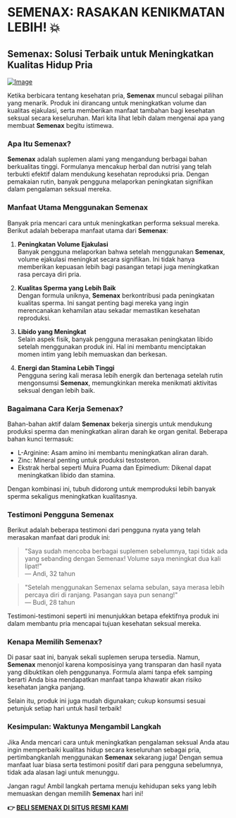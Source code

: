 # SEMENAX: RASAKAN KENIKMATAN LEBIH! 💥

## Semenax: Solusi Terbaik untuk Meningkatkan Kualitas Hidup Pria

[![Image](https://www2.sellhealth.com/22/semenax_3_3.jpg)](https://gchaffi.com/hWZjKMgM)

Ketika berbicara tentang kesehatan pria, **Semenax** muncul sebagai pilihan yang menarik. Produk ini dirancang untuk meningkatkan volume dan kualitas ejakulasi, serta memberikan manfaat tambahan bagi kesehatan seksual secara keseluruhan. Mari kita lihat lebih dalam mengenai apa yang membuat **Semenax** begitu istimewa.

### Apa Itu Semenax?

**Semenax** adalah suplemen alami yang mengandung berbagai bahan berkualitas tinggi. Formulanya mencakup herbal dan nutrisi yang telah terbukti efektif dalam mendukung kesehatan reproduksi pria. Dengan pemakaian rutin, banyak pengguna melaporkan peningkatan signifikan dalam pengalaman seksual mereka.

### Manfaat Utama Menggunakan Semenax

Banyak pria mencari cara untuk meningkatkan performa seksual mereka. Berikut adalah beberapa manfaat utama dari **Semenax**:

1. **Peningkatan Volume Ejakulasi**  
   Banyak pengguna melaporkan bahwa setelah menggunakan **Semenax**, volume ejakulasi meningkat secara signifikan. Ini tidak hanya memberikan kepuasan lebih bagi pasangan tetapi juga meningkatkan rasa percaya diri pria.

2. **Kualitas Sperma yang Lebih Baik**  
   Dengan formula uniknya, **Semenax** berkontribusi pada peningkatan kualitas sperma. Ini sangat penting bagi mereka yang ingin merencanakan kehamilan atau sekadar memastikan kesehatan reproduksi.

3. **Libido yang Meningkat**  
   Selain aspek fisik, banyak pengguna merasakan peningkatan libido setelah menggunakan produk ini. Hal ini membantu menciptakan momen intim yang lebih memuaskan dan berkesan.

4. **Energi dan Stamina Lebih Tinggi**  
   Pengguna sering kali merasa lebih energik dan bertenaga setelah rutin mengonsumsi **Semenax**, memungkinkan mereka menikmati aktivitas seksual dengan lebih baik.

### Bagaimana Cara Kerja Semenax?

Bahan-bahan aktif dalam **Semenax** bekerja sinergis untuk mendukung produksi sperma dan meningkatkan aliran darah ke organ genital. Beberapa bahan kunci termasuk:

- L-Arginine: Asam amino ini membantu meningkatkan aliran darah.
- Zinc: Mineral penting untuk produksi testosteron.
- Ekstrak herbal seperti Muira Puama dan Epimedium: Dikenal dapat meningkatkan libido dan stamina.

Dengan kombinasi ini, tubuh didorong untuk memproduksi lebih banyak sperma sekaligus meningkatkan kualitasnya.

### Testimoni Pengguna Semenax

Berikut adalah beberapa testimoni dari pengguna nyata yang telah merasakan manfaat dari produk ini:

> "Saya sudah mencoba berbagai suplemen sebelumnya, tapi tidak ada yang sebanding dengan Semenax! Volume saya meningkat dua kali lipat!"  
> — Andi, 32 tahun

> "Setelah menggunakan Semenax selama sebulan, saya merasa lebih percaya diri di ranjang. Pasangan saya pun senang!"  
> — Budi, 28 tahun

Testimoni-testimoni seperti ini menunjukkan betapa efektifnya produk ini dalam membantu pria mencapai tujuan kesehatan seksual mereka.

### Kenapa Memilih Semenax?

Di pasar saat ini, banyak sekali suplemen serupa tersedia. Namun, **Semenax** menonjol karena komposisinya yang transparan dan hasil nyata yang dibuktikan oleh penggunanya. Formula alami tanpa efek samping berarti Anda bisa mendapatkan manfaat tanpa khawatir akan risiko kesehatan jangka panjang.

Selain itu, produk ini juga mudah digunakan; cukup konsumsi sesuai petunjuk setiap hari untuk hasil terbaik!

### Kesimpulan: Waktunya Mengambil Langkah

Jika Anda mencari cara untuk meningkatkan pengalaman seksual Anda atau ingin memperbaiki kualitas hidup secara keseluruhan sebagai pria, pertimbangkanlah menggunakan **Semenax** sekarang juga! Dengan semua manfaat luar biasa serta testimoni positif dari para pengguna sebelumnya, tidak ada alasan lagi untuk menunggu.

Jangan ragu! Ambil langkah pertama menuju kehidupan seks yang lebih memuaskan dengan memilih **Semenax** hari ini!



**👉 [BELI SEMENAX DI SITUS RESMI KAMI](https://gchaffi.com/hWZjKMgM)**